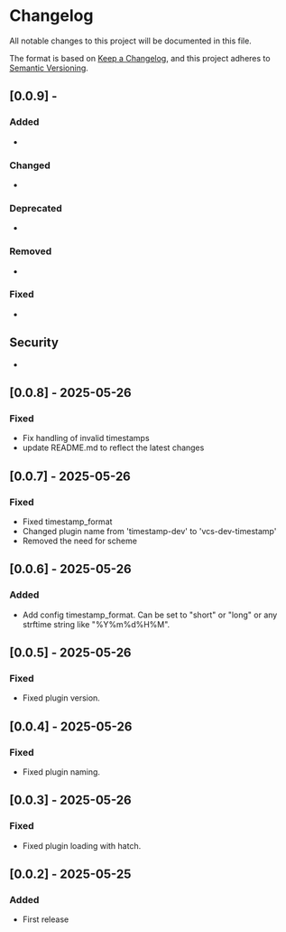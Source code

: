 # Changelog

All notable changes to this project will be documented in this file.

The format is based on [Keep a Changelog](https://keepachangelog.com/),
and this project adheres to [Semantic Versioning](https://semver.org/).

## [0.0.9] - <Unreleased>

### Added

-

### Changed

-

### Deprecated

-

### Removed

-

### Fixed

-

## Security

-

## [0.0.8] - 2025-05-26

### Fixed

- Fix handling of invalid timestamps
- update README.md to reflect the latest changes

## [0.0.7] - 2025-05-26

### Fixed

- Fixed timestamp_format
- Changed plugin name from 'timestamp-dev' to 'vcs-dev-timestamp'
- Removed the need for scheme

## [0.0.6] - 2025-05-26

### Added

- Add config timestamp_format. Can be set to "short" or "long" or any strftime string like "%Y%m%d%H%M".

## [0.0.5] - 2025-05-26

### Fixed

- Fixed plugin version.

## [0.0.4] - 2025-05-26

### Fixed

- Fixed plugin naming.

## [0.0.3] - 2025-05-26

### Fixed

- Fixed plugin loading with hatch.

## [0.0.2] - 2025-05-25

### Added

- First release
